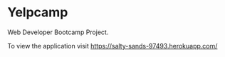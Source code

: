 # Yelpcamp
Web Developer Bootcamp Project.

To view the application visit https://salty-sands-97493.herokuapp.com/
